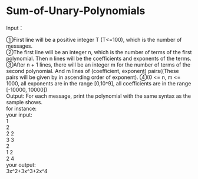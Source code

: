 # Sum-of-Unary-Polynomials
Input：

①First line will be a positive integer T (T<=100), which is the number of messages.  
②The first line will be an integer n, which is the number of terms of the first polynomial. Then n lines will be the coefficients and exponents of the terms.  
③After n + 1 lines, there will be an integer m for the number of terms of the second polynomial. And m lines of (coefficient, exponent) pairs((These pairs will be given by in ascending order of exponent).
④(0 <= n, m <= 1000, all exponents are in the range [0,10^9], all coefficients are in the range [-10000, 10000])  
Output: For each message, print the polynomial with the same syntax as the sample shows.  
for instance:  
your input:  
1  
2  
2 2  
3 3  
2  
1 2  
2 4  
your output:  
3x^2+3x^3+2x^4
